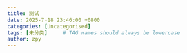 ```yaml
---
title: 测试
date: 2025-7-18 23:46:00 +0800
categories: [Uncategorised]
tags: [未分类]     # TAG names should always be lowercase
author: zpy
---
```


